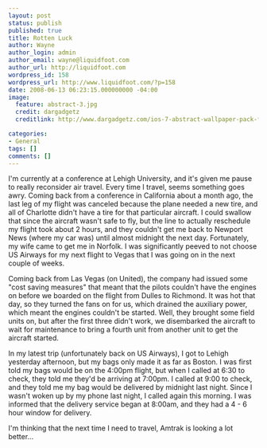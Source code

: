 ```yaml
---
layout: post
status: publish
published: true
title: Rotten Luck
author: Wayne
author_login: admin
author_email: wayne@liquidfoot.com
author_url: http://liquidfoot.com
wordpress_id: 158
wordpress_url: http://www.liquidfoot.com/?p=158
date: 2008-06-13 06:23:15.000000000 -04:00
image:
  feature: abstract-3.jpg
  credit: dargadgetz
  creditlink: http://www.dargadgetz.com/ios-7-abstract-wallpaper-pack-for-iphone-5-and-ipod-touch-retina/

categories:
- General
tags: []
comments: []
---
```


I'm currently at a conference at Lehigh University, and it's given me pause to really reconsider air travel. Every time I travel, seems something goes awry. Coming back from a conference in California about a month ago, the last leg of my flight was canceled because the plane needed a new tire, and all of Charlotte didn't have a tire for that particular aircraft. I could swallow that since the aircraft wasn't safe to fly, but the line to actually reschedule my flight took about 2 hours, and they couldn't get me back to Newport News (where my car was) until almost midnight the next day. Fortunately, my wife came to get me in Norfolk. I was significantly peeved to not choose US Airways for my next flight to Vegas that I was going on in the next couple of weeks.

Coming back from Las Vegas (on United), the company had issued some "cost saving measures" that meant that the pilots couldn't have the engines on before we boarded on the flight from Dulles to Richmond. It was hot that day, so they turned the fans on for us, which drained the auxiliary power, which meant the engines couldn't be started. Well, they brought some field units on, but after the first three didn't work, we disembarked the aircraft to wait for maintenance to bring a fourth unit from another unit to get the aircraft started.

In my latest trip (unfortunately back on US Airways), I got to Lehigh yesterday afternoon, but my bags only made it as far as Boston. I was first told my bags would be on the 4:00pm flight, but when I called at 6:30 to check, they told me they'd be arriving at 7:00pm. I called at 9:00 to check, and they told me my bag would be delivered by midnight last night. Since I wasn't woken up by my phone last night, I called again this morning. I was informed that the delivery service began at 8:00am, and they had a 4 - 6 hour window for delivery.

I'm thinking that the next time I need to travel, Amtrak is looking a lot better...
